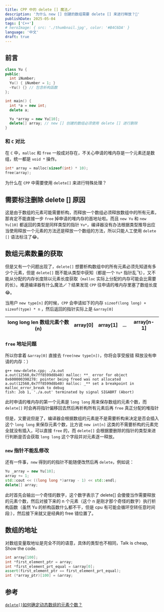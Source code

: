 ```yaml
---
title: CPP 中的 delete [] 魔法🪄
description: '为什么 new [] 创建的数组需要 delete [] 来进行释放？🤔'
publishDate: 2025-05-04
tags: ['C++']
# heroImage: { src: './thumbnail.jpg', color: '#B4C6DA' }
language: '中文'
draft: true
---
```


## 前言

```cpp
class Yu {
public:
  int iNumber;
  Yu() { iNumber = 1; }
  ~Yu() {} // 包含析构函数
};

int main() {
  int *a = new int;
  delete a;

  Yu *array = new Yu[10];
  delete[] array; // new [] 创建的数组必须使用 delete [] 进行删除
}
```

### 和 `C` 对比

在 `C` 中，`malloc` 和 `free` 一般成对存在，不关心申请的堆内存是一个元素还是数组，统一都是 `void *` 操作。

```c
int* array = malloc(sizeof(int) * 10);
free(array);
```

为什么在 `CPP` 中需要使用 `delete[]` 来进行特殊处理？

## 需要标注删除 delete [] 原因

这是由于数组的元素可能需要析构，而释放一个数组必须释放数组中的所有元素，那肯定不能直接一步 `free` 掉申请的堆内存的首地址啦。而且 `new Yu` 和 `new Yu[10]` 都返回的类型是同样类型的指针 `Yu*`，编译器没有办法根据类型推导出应当使用释放一个元素的方法还是释放一个数组的方法，所以只能人工使用 `delete []` 语法标注了😂。

## 数组元素数量的获取

但是又有一个问题出现了，`delete[]` 想要析构数组中的所有元素必须先知道有多少个元素，但是 `delete[]` 既不能从类型中获知（都是一个 `Yu*` 指针乱飞），又不能从分配的内存长度除以元素长度获取（`malloc` 实际上分配的内存可能会比需要的长）。难道编译器有什么魔法🪄？结果发现 `CPP` 往申请的堆内存里塞了数组长度😂。

当用户 `new type[n]` 的时候，`CPP` 会申请如下的内存 `sizeof(long long) + sizeof(type) * n` ，然后返回的指针实际上是 `&array[0]`

| long long len 数组元素个数(n) | array[0] | array[1] | ... | array[n-1] |
| ----------------------------- | -------- | -------- | --- | ---------- |

### `free` 地址问题

所以你拿着 `&array[0]` 直接去 `free(new type[n])`，你将会享受报错 释放没有申请的内存：）

```console
g++ new-delete.cpp; ./a.out
a.out(12560,0x7ff8599d8b40) malloc: **_ error for object 0x600000398278: pointer being freed was not allocated
a.out(12560,0x7ff8599d8b40) malloc: _** set a breakpoint in malloc_error_break to debug
fish: Job 1, './a.out' terminated by signal SIGABRT (Abort)
```

此时申请的堆内存的第一个元素是 `long long` 用来保存数组的元素个数，而 `delete[]` 时会再将指针偏移回去然后再析构所有元素后再 `free` 真正分配的堆指针

但是，又要说但是了，编译器会根据数组的元素是不是需要析构来决定是否会插入这个 `long long` 来保存元素个数，比方说 `new int[n]` 这类的不需要析构的元素完全就没有插入，可以直接 `free` 的，而 `delete[]` 会根据要删除的指针的类型来进行判断是否会获取 `long long` 这个字段并对元素逐一释放。

### `new` 指针不能乱修改

还有一件事，`new` 得到的的指针不能随便改然后再 `delete`，例如说：

```cpp
Yu _array = new Yu[10];
array += 1;
std::cout << ((long long *)array - 1) << std::endl;
delete[] array;
```

此时首先会输出一个奇怪的数字，这个数字表示了 delete[] 会傻傻当作需要释放的元素个数，然后对接下来的 n 个元素（这个 n 是刚才那个奇怪的数字）执行析构函数（虽然 Yu 的析构函数什么都不干，但是 cpu 有可能会循环空转任意时间段:），然后接下来就又是经典的 free 错位置了。

## 数组的地址

对数组变量取地址是完全不同的语意，具体的类型也不相同，Talk is cheap, Show the code.

```cpp
int array[100];
int *first_element_ptr = array;
int *first_element_prt_equal = &array[0];
assert(first_element_ptr == first_element_prt_equal);
int (*array_ptr)[100] = &array;
```

## 参考

[`delete[]`如何确定动态数组的元素个数？](http://www.codelearn.club/2020/03/delete)
